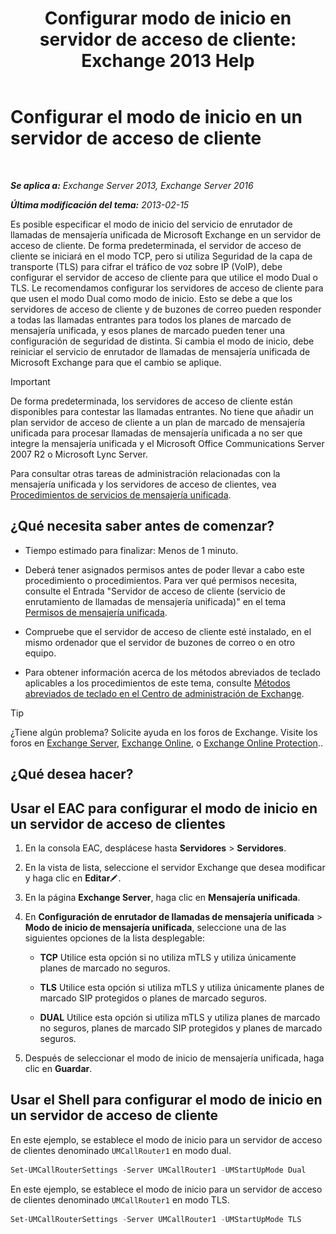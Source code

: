 ﻿---
title: 'Configurar modo de inicio en servidor de acceso de cliente: Exchange 2013 Help'
TOCTitle: Configurar el modo de inicio en un servidor de acceso de cliente
ms:assetid: 71cc9061-9e3c-4b4a-8dbe-f590ca5bcee8
ms:mtpsurl: https://technet.microsoft.com/es-es/library/JJ673533(v=EXCHG.150)
ms:contentKeyID: 50556814
ms.date: 05/22/2018
mtps_version: v=EXCHG.150
ms.translationtype: MT
---

# Configurar el modo de inicio en un servidor de acceso de cliente

 

_**Se aplica a:** Exchange Server 2013, Exchange Server 2016_

_**Última modificación del tema:** 2013-02-15_

Es posible especificar el modo de inicio del servicio de enrutador de llamadas de mensajería unificada de Microsoft Exchange en un servidor de acceso de cliente. De forma predeterminada, el servidor de acceso de cliente se iniciará en el modo TCP, pero si utiliza Seguridad de la capa de transporte (TLS) para cifrar el tráfico de voz sobre IP (VoIP), debe configurar el servidor de acceso de cliente para que utilice el modo Dual o TLS. Le recomendamos configurar los servidores de acceso de cliente para que usen el modo Dual como modo de inicio. Esto se debe a que los servidores de acceso de cliente y de buzones de correo pueden responder a todas las llamadas entrantes para todos los planes de marcado de mensajería unificada, y esos planes de marcado pueden tener una configuración de seguridad de distinta. Si cambia el modo de inicio, debe reiniciar el servicio de enrutador de llamadas de mensajería unificada de Microsoft Exchange para que el cambio se aplique.


> [!IMPORTANT]
> De forma predeterminada, los servidores de acceso de cliente están disponibles para contestar las llamadas entrantes. No tiene que añadir un plan servidor de acceso de cliente a un plan de marcado de mensajería unificada para procesar llamadas de mensajería unificada a no ser que integre la mensajería unificada y el Microsoft Office Communications Server 2007 R2 o Microsoft Lync Server.



Para consultar otras tareas de administración relacionadas con la mensajería unificada y los servidores de acceso de clientes, vea [Procedimientos de servicios de mensajería unificada](um-services-procedures-exchange-2013-help.md).

## ¿Qué necesita saber antes de comenzar?

  - Tiempo estimado para finalizar: Menos de 1 minuto.

  - Deberá tener asignados permisos antes de poder llevar a cabo este procedimiento o procedimientos. Para ver qué permisos necesita, consulte el Entrada "Servidor de acceso de cliente (servicio de enrutamiento de llamadas de mensajería unificada)" en el tema [Permisos de mensajería unificada](unified-messaging-permissions-exchange-2013-help.md).

  - Compruebe que el servidor de acceso de cliente esté instalado, en el mismo ordenador que el servidor de buzones de correo o en otro equipo.

  - Para obtener información acerca de los métodos abreviados de teclado aplicables a los procedimientos de este tema, consulte [Métodos abreviados de teclado en el Centro de administración de Exchange](keyboard-shortcuts-in-the-exchange-admin-center-exchange-online-protection-help.md).


> [!TIP]
> ¿Tiene algún problema? Solicite ayuda en los foros de Exchange. Visite los foros en <A href="https://go.microsoft.com/fwlink/p/?linkid=60612">Exchange Server</A>, <A href="https://go.microsoft.com/fwlink/p/?linkid=267542">Exchange Online</A>, o <A href="https://go.microsoft.com/fwlink/p/?linkid=285351">Exchange Online Protection</A>..



## ¿Qué desea hacer?

## Usar el EAC para configurar el modo de inicio en un servidor de acceso de clientes

1.  En la consola EAC, desplácese hasta **Servidores** \> **Servidores**.

2.  En la vista de lista, seleccione el servidor Exchange que desea modificar y haga clic en **Editar**![Icono Editar](images/Bb124582.6f53ccb2-1f13-4c02-bea0-30690e6ea71d(EXCHG.150).gif "Icono Editar").

3.  En la página **Exchange Server**, haga clic en **Mensajería unificada**.

4.  En **Configuración de enrutador de llamadas de mensajería unificada** \> **Modo de inicio de mensajería unificada**, seleccione una de las siguientes opciones de la lista desplegable:
    
      - **TCP** Utilice esta opción si no utiliza mTLS y utiliza únicamente planes de marcado no seguros.
    
      - **TLS** Utilice esta opción si utiliza mTLS y utiliza únicamente planes de marcado SIP protegidos o planes de marcado seguros.
    
      - **DUAL** Utilice esta opción si utiliza mTLS y utiliza planes de marcado no seguros, planes de marcado SIP protegidos y planes de marcado seguros.

5.  Después de seleccionar el modo de inicio de mensajería unificada, haga clic en **Guardar**.

## Usar el Shell para configurar el modo de inicio en un servidor de acceso de cliente

En este ejemplo, se establece el modo de inicio para un servidor de acceso de clientes denominado `UMCallRouter1` en modo dual.

```powershell
Set-UMCallRouterSettings -Server UMCallRouter1 -UMStartUpMode Dual
```

En este ejemplo, se establece el modo de inicio para un servidor de acceso de clientes denominado `UMCallRouter1` en modo TLS.

```powershell
Set-UMCallRouterSettings -Server UMCallRouter1 -UMStartUpMode TLS
```

